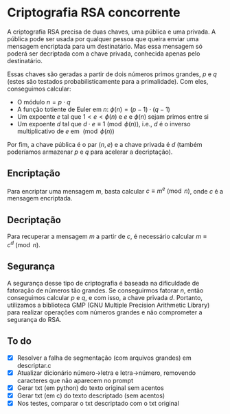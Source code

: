 # Criptografia RSA concorrente
A criptografia RSA precisa de duas chaves, uma pública e uma privada. A pública pode ser usada por qualquer pessoa que queira enviar uma mensagem encriptada para um destinatário. Mas essa mensagem só poderá ser decriptada com a chave privada, conhecida apenas pelo destinatário.  

Essas chaves são geradas a partir de dois números primos grandes, $p$ e $q$ (estes são testados probabilisticamente para a primalidade). Com eles, conseguimos calcular:
* O módulo $n = p \cdot q$
* A função totiente de Euler em $n$: $\phi(n) = (p-1) \cdot (q-1)$
* Um expoente $e$ tal que $1 < e < \phi(n)$ e $e$ e $\phi(n)$ sejam primos entre si
* Um expoente $d$ tal que $d \cdot e \equiv 1 \pmod{\phi(n)}$, i.e., $d$ é o inverso multiplicativo de $e$ em $\pmod{\phi(n)}$

Por fim, a chave pública é o par $(n, e)$ e a chave privada é $d$ (também poderíamos armazenar $p$ e $q$ para acelerar a decriptação).  

## Encriptação
Para encriptar uma mensagem $m$, basta calcular $c \equiv m^e \pmod{n}$, onde $c$ é a mensagem encriptada.

## Decriptação
Para recuperar a mensagem $m$ a partir de $c$, é necessário calcular $m \equiv c^d \pmod{n}$.

## Segurança
A segurança desse tipo de criptografia é baseada na dificuldade de fatoração de números tão grandes. Se conseguirmos fatorar $n$, então conseguimos calcular $p$ e $q$, e com isso, a chave privada $d$. Portanto, utilizamos a biblioteca GMP (GNU Multiple Precision Arithmetic Library) para realizar operações com números grandes e não comprometer a segurança do RSA.

## To do
- [x] Resolver a falha de segmentação (com arquivos grandes) em descriptar.c
- [x] Atualizar dicionário número->letra e letra->número, removendo caracteres que não aparecem no prompt
- [x] Gerar txt (em python) do texto original sem acentos
- [x] Gerar txt (em c) do texto descriptado (sem acentos)
- [x] Nos testes, comparar o txt descriptado com o txt original